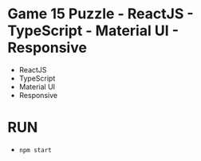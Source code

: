 # Game 15 Puzzle - ReactJS - TypeScript - Material UI - Responsive
- ReactJS
- TypeScript
- Material UI
- Responsive

# RUN
- `npm start`